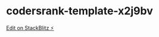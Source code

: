 # codersrank-template-x2j9bv

[Edit on StackBlitz ⚡️](https://stackblitz.com/edit/codersrank-template-x2j9bv)
